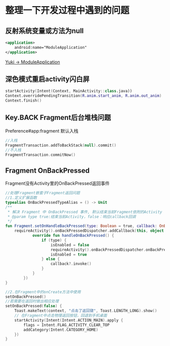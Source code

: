 # 整理一下开发过程中遇到的问题

## 反射系统变量或方法为null

```xml
<application>
    android:name="ModuleApplication"
</application>
```

[Yuki -> ModuleApplication](https://fankes.github.io/YukiHookAPI/#/api/document?id=moduleapplication-class)

## 深色模式重启activity闪白屏

```kotlin
startActivity(Intent(Context, MainActivity::class.java))
Context.overridePendingTransition(R.anim.start_anim, R.anim.out_anim)
Context.finish()
```

## Key.BACK Fragment后台堆栈问题

Preference#app:fragment 默认入栈

```kotlin
//入栈
FragmentTransaction.addToBackStack(null).commit()
//不入栈
FragmentTransaction.commitNow()
```

## Fragment OnBackPressed

Fragment没有Activity里的OnBackPressed返回事件
```kotlin
//处理Fragment嵌套子Fragment返回问题
//1.定义扩展函数
typealias OnBackPressedTypeAlias = () -> Unit
/**
 * 解决 Fragment 中 OnBackPressed 事件, 默认结束当前Fragment依附的Activity
 * @param type true:结束当前Activity，false：响应callback回调
 */
fun Fragment.setOnHandleBackPressed(type: Boolean = true, callback: OnBackPressedTypeAlias? = null) {
    requireActivity().onBackPressedDispatcher.addCallback(this, object : OnBackPressedCallback(true) {
            override fun handleOnBackPressed() {
                if (type) {
                    isEnabled = false
                    requireActivity().onBackPressedDispatcher.onBackPressed()
                    isEnabled = true
                } else {
                    callback?.invoke()
                }
            }
        })
}

//2.在Fragment中的onCreate方法中使用
setOnBackPressed()
//若需要在返回时做出相应处理
setOnBackPressed(false) {
    Toast.makeText(context, "点击了返回键", Toast.LENGTH_LONG).show()
    // 在Fragment中点击物理返回按钮，回退到手机桌面
    startActivity(Intent(Intent.ACTION_MAIN).apply {
        flags = Intent.FLAG_ACTIVITY_CLEAR_TOP
        addCategory(Intent.CATEGORY_HOME)
    })
}
```